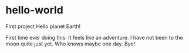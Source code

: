 # hello-world
First project
Hello planet Earth!

First time ever doing this. It feels like an adventure. I have not been to the moon quite just yet. Who knows maybe one day.
Bye!
